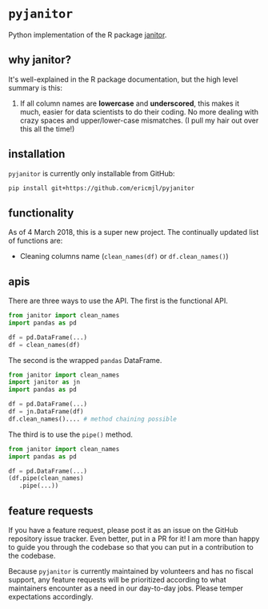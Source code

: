 # `pyjanitor`

Python implementation of the R package [janitor](https://github.com/sfirke/janitor).

## why janitor?

It's well-explained in the R package documentation, but the high level summary is this:

1. If all column names are **lowercase** and **underscored**, this makes it much, easier for data scientists to do their coding. No more dealing with crazy spaces and upper/lower-case mismatches. (I pull my hair out over this all the time!)

## installation

`pyjanitor` is currently only installable from GitHub:

```bash
pip install git+https://github.com/ericmjl/pyjanitor
```

## functionality

As of 4 March 2018, this is a super new project. The continually updated list of functions are:

- Cleaning columns name (`clean_names(df)` or `df.clean_names()`)

## apis

There are three ways to use the API. The first is the functional API.

```python
from janitor import clean_names
import pandas as pd

df = pd.DataFrame(...)
df = clean_names(df)
```

The second is the wrapped `pandas` DataFrame.

```python
from janitor import clean_names
import janitor as jn
import pandas as pd

df = pd.DataFrame(...)
df = jn.DataFrame(df)
df.clean_names().... # method chaining possible
```

The third is to use the `pipe()` method.

```python
from janitor import clean_names
import pandas as pd

df = pd.DataFrame(...)
(df.pipe(clean_names)
   .pipe(...))
```

## feature requests

If you have a feature request, please post it as an issue on the GitHub repository issue tracker. Even better, put in a PR for it! I am more than happy to guide you through the codebase so that you can put in a contribution to the codebase.

Because `pyjanitor` is currently maintained by volunteers and has no fiscal support, any feature requests will be prioritized according to what maintainers encounter as a need in our day-to-day jobs. Please temper expectations accordingly.
